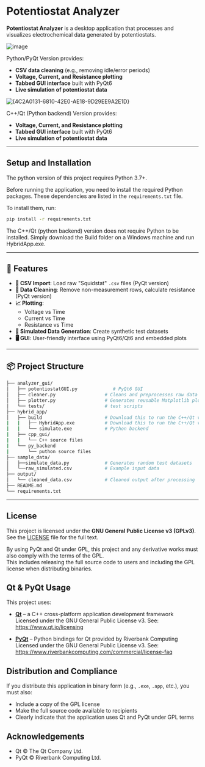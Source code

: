 # Potentiostat Analyzer

**Potentiostat Analyzer** is a desktop application that processes and visualizes electrochemical data generated by potentiostats.

![image](https://github.com/user-attachments/assets/ae216395-44ee-4ed4-b7d1-9a5a66ab58df)

Python/PyQt Version provides:
- **CSV data cleaning** (e.g., removing idle/error periods)
- **Voltage, Current, and Resistance plotting**
- **Tabbed GUI interface** built with PyQt6
- **Live simulation of potentiostat data**


![{4C2A0131-6810-42E0-AE18-9D29EE9A2E1D}](https://github.com/user-attachments/assets/7915ce75-d8ff-4595-a8bb-655348ccbb11)

C++/Qt (Python backend) Version provides:
- **Voltage, Current, and Resistance plotting**
- **Tabbed GUI interface** built with PyQt6
- **Live simulation of potentiostat data**

---

## Setup and Installation

The python version of this project requires Python 3.7+.

Before running the application, you need to install the required Python packages. These dependencies are listed in the `requirements.txt` file.

To install them, run:

```bash
pip install -r requirements.txt
```

The C++/Qt (python backend) version does not require Python to be installed. Simply download the Build folder on a Windows machine and run HybridApp.exe.

---

## 🔧 Features

- **📁 CSV Import**: Load raw "Squidstat" `.csv` files (PyQt version)
- **🧼 Data Cleaning**: Remove non-measurement rows, calculate resistance (PyQt version)
- **📈 Plotting**: 
  - Voltage vs Time  
  - Current vs Time  
  - Resistance vs Time
- **🧪 Simulated Data Generation**: Create synthetic test datasets
- **🖥️ GUI**: User-friendly interface using PyQt6/Qt6 and embedded plots

---

## 📦 Project Structure

```bash
├── analyzer_gui/
│   ├── potentiostatGUI.py             # PyQt6 GUI
│   ├── cleaner.py                  # Cleans and preprocesses raw data
│   ├── plotter.py                  # Generates reusable Matplotlib plots
│   └── tests/                      # test scripts
├── hybrid_app/
│   ├── build                       # Download this to run the C++/Qt version with python backend
|   |   ├── HybridApp.exe           # Download this to run the C++/Qt version with python backend
|   |   └── simulate.exe            # Python backend          
|   ├── cpp_gui/
|   |   └── C++ source files
|   └── py_backend
|       └── puthon source files
├── sample_data/
│   ├──simulate_data.py             # Generates random test datasets
│   └──raw_simulated.csv            # Example input data
├── output/
│   └── cleaned_data.csv            # Cleaned output after processing
├── README.md
└── requirements.txt
```
---
## License

This project is licensed under the **GNU General Public License v3 (GPLv3)**.  
See the [LICENSE](LICENSE) file for the full text.

By using PyQt and Qt under GPL, this project and any derivative works must also comply with the terms of the GPL.  
This includes releasing the full source code to users and including the GPL license when distributing binaries.

## Qt & PyQt Usage

This project uses:

- [**Qt**](https://www.qt.io/) – a C++ cross-platform application development framework  
  Licensed under the GNU General Public License v3. See: https://www.qt.io/licensing

- [**PyQt**](https://www.riverbankcomputing.com/software/pyqt/intro) – Python bindings for Qt provided by Riverbank Computing  
  Licensed under the GNU General Public License v3. See: https://www.riverbankcomputing.com/commercial/license-faq

## Distribution and Compliance

If you distribute this application in binary form (e.g., `.exe`, `.app`, etc.), you must also:

- Include a copy of the GPL license
- Make the full source code available to recipients
- Clearly indicate that the application uses Qt and PyQt under GPL terms

## Acknowledgements

- Qt © The Qt Company Ltd.
- PyQt © Riverbank Computing Ltd.
